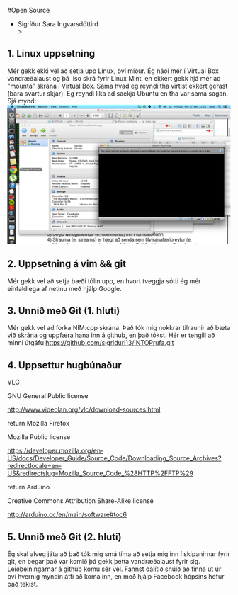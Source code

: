 #Open Source

<ul>
<li>Sigríður Sara Ingvarsdóttird</li>>
</ul>

## 1. Linux uppsetning

Mér gekk ekki vel að setja upp Linux, því miður. Ég náði mér í Virtual Box vandræðalaust og þá .iso skrá fyrir Linux Mint, en ekkert gekk hjá mér ad "mounta" skrána í Virtual Box. Sama hvad eg reyndi tha virtist ekkert gerast (bara svartur skjár). Eg reyndi lika ad saekja Ubuntu en tha var sama sagan.
Sjá mynd: ![Alt text](ScreenShot.png "Mynd 1. Skjáskot.") 

## 2. Uppsetning á vim && git

Mér gekk vel að setja bæði tólin upp, en hvort tveggja sótti ég mér einfaldlega af netinu með hjálp Google.

## 3. Unnið með Git (1. hluti)

Mér gekk vel ad forka NIM.cpp skrána. Það tók mig nokkrar tilraunir að bæta við skrána og uppfæra hana inn á github, en það tókst. Hér er tengill að minni útgáfu https://github.com/sigriduri13/INTOPrufa.git

## 4. Uppsettur hugbúnaður

VLC

GNU General Public license

http://www.videolan.org/vlc/download-sources.html


return
Mozilla Firefox

Mozilla Public license

https://developer.mozilla.org/en-US/docs/Developer_Guide/Source_Code/Downloading_Source_Archives?redirectlocale=en-US&redirectslug=Mozilla_Source_Code_%28HTTP%2FFTP%29


return
Arduino

Creative Commons Attribution Share-Alike license

http://arduino.cc/en/main/software#toc6

## 5. Unnið með Git (2. hluti)

Ég skal alveg játa að það tók mig smá tíma að setja mig inn í skipanirnar fyrir git, en þegar það var komið þá gekk þetta vandræðalaust fyrir sig. Leiðbeiningarnar á github komu sér vel. Fannst dálítið snúið að finna út úr því hvernig myndin átti að koma inn, en með hjálp Facebook hópsins hefur það tekist.
